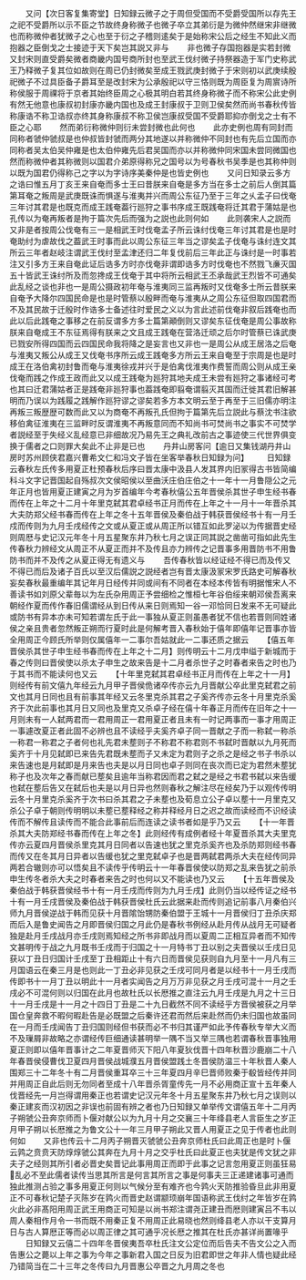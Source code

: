<!-- { "loadSidebar": true } -->
　　又问【次日客复集寄堂】日知録云微子之于周但受国而不受爵受国所以存先王之祀不受爵所以示不臣之节故终身称微子也微子卒立其弟衍是为微仲然继宋非继微也而称微仲者犹微子之心也至于衍之子稽则逺矣于是始称宋公后之经生不知此义而抱器之臣倒戈之士接迹于天下矣岂其説又非与
　　非也微子存国抱器是实若封微又封宋则直受爵矣微者商畿内国号商所封也至武王伐纣微子持祭器造于军门史称武王乃释微子复其位如故则在周已仍封微矣至成王戮武庚封微子于宋则初以武庚续殷祀微子不过具臣备子爵耳至是改封宋为公承殷祀以守三恪则既为周臣复为周賔诗所称侯服于周祼将于京者其始终臣周之心极其明白若其终身称微子而不称宋公此史例有然无他意也康叔初封康亦畿内国也及成王封康叔于卫则卫侯矣然而尚书春秋传皆称康诰不称卫诰叔亦终其身称康叔不称卫侯岂康叔受国不受爵耶抑亦倒戈之士有不臣之心耶
　　然而弟衍称微仲则衍未尝封微也此何也
　　此亦史例也周有同封而同称者虢仲虢叔是也仲叔皆封虢而两分其地遂以并称微仲不同封也有先后立国而亦同称者吴太伯吴仲雍是也太伯仲雍先后君吴国而亦以并称微仲同宋国未尝同微国也然而称微仲者其称微则以国君介弟原得称兄之国号以为号春秋书吴季是也其称仲则以既为国君仍得称己之字以为字诗序美秦仲是也皆史例也
　　又问日知录云多方之诰曰惟五月丁亥王来自奄而多士王曰昔朕来自奄是多方当在多士之前后人倒其篇第耳奄之叛周是武庚既诛而惧遂与淮夷并兴而周公东征乃至于三年之乆孟子曰伐奄三年讨其君是也既克而成王践奄葢行廵狩之事书序成王既践奄将迁其君于蒲姑是也孔传以为奄再叛者是拘于篇次先后而强为之説也此则何如
　　此则袭宋人之説而又非是者按周公伐奄有三一是相武王时伐奄孟子所云诛纣伐奄三年讨其君是也是时奄助纣为虐故伐之葢武王时事而此以周公东征三年当之谬矣孟子伐奄与诛纣连文其所云三年者赵岐注谓武王伐纣至孟津还归二年复伐前后三年此正与诛纣是一时事若注又引多方王来自奄此证后诰多方时亦伐奄非谓即诰多方时伐奄也不然戮飞亷灭国五十皆武王诛纣所及而忽搀成王伐奄于其中将所云相武王丕承哉武王烈皆不可通矣此乱经之谈也非也一是周公摄政初年奄与淮夷同三监再叛时又伐奄多士所云昔朕来自奄予大降尔四国民命是也是时管蔡以殷畔而奄与淮夷从之周公东征但取四国君而不及其民故于迁殷时作诰多士备述往时爱民之义以为言此述前伐奄非叙后践奄也而此以后此践奄之事移之在前反谓多方多士篇第顚倒则又谬矣东征伐奄是周公事故称朕来自奄成王不东征焉得有朕来之文且成王践奄在营洛迁顽之后尔时管蔡已诛武庚已戮安所得四国而云四国民命我将降之是妄言也又非也一是周公从成王居洛之后奄与淮夷又叛公从成王又伐奄书序所云成王践奄多方所云王来自奄至于宗周是也是时成王在洛伯禽初封鲁而奄与淮夷徐戎并兴于是伯禽伐淮夷作费誓而周公则从成王亲伐奄而践之作成王政而此又以成王践奄为廵狩其地夫成王未尝有廵狩之事诸经可考也其曰迁君蒲姑者正是践奄非廵狩事也葢践奄即翦奄谓翦灭其国而迁徙其君旧解甚明而乃误以为践履之践解作廵狩谬之谬矣若多方本文明云至于再至于三旧儒亦明注再叛三叛歴歴可数而此又以为商奄不再叛孔氏但拘于篇第先后立説此与蔡沈书注欲移伯禽征淮夷在三监畔时反谓淮夷不再叛意同而不知尚书可焚尚书之事实不可焚学者説经至于失经义乱经意已非细故况乃易先王之典礼改前古之事迹使三代世界俱变换于儒者之口则罪大矣此不止非是已也
　　丹井山房客问【逾日又集钱湖丹井山房时苏州顾侠君嘉兴曹希文仁和冯文子皆在坐客举春秋日知録为问】
　　日知録云春秋左氏传多用夏正杜预春秋后序曰晋太康中汲县人发其界内旧冡得古书皆简编科斗文字记晋国起自殇叔次文侯昭侯以至曲沃庄伯庄伯之十一年十一月鲁隠公之元年正月也皆用夏正建寅之月为岁首编年今考春秋僖公五年晋侯杀其世子申生经书春而传在上年之十二月十年里克弑其君卓经书正月而传在上年之十一月十一年晋杀其大夫防郑父经书春而传在上年之冬十五年晋侯及秦伯战于韩获晋侯经书十有一月壬戍而传则为九月壬戌经传之文或从夏正或从周正所以错互如此罗泌以为传据晋史经则周厯与史记汉元年冬十月五星聚东井乃秋七月之误正同其説之凿凿可指如此先生传春秋力辨经文从周正不从夏正而并不及传且亦力辨传之记晋事多用晋防书不用鲁防书而并不及传之从夏正得无有遗义与
　　吾传春秋皆以经证经不得已而及传又不得已而后及诸子百氏以至汉后儒説之説经者岂有晋太康汲冡宋罗氏路史可解春秋妄矣春秋最重编年其记年月日经传并同或间有不同者在本经本传皆有明据惟宋人不善读书如刘原父辈毎以为左氏杂用周正予尝细检之惟桓七年谷伯绥来朝邓侯吾离来朝经作夏而传作春旧儒谓经从到日传从来日则焉知一谷一邓恰同日发来不无可疑此或防书有异本亦未可知若谓左氏于此一事独从夏正则虽愚者犹不信也若晋则同姓诸侯之亲且贵者忽然叛正朔而行夏时此是何解考晋入春秋始于僖年即僖年记晋事亦皆全用周正今顾氏所举则仅属僖年一二事尔吾姑就此一二事还质之据云
　　【僖五年晋侯杀其世子申生经书春而传在上年之十二月】则传明云十二月戊申缢于新城而于春之传则曰晋侯使以杀太子申生之故来告是十二月者杀世子之时春者来告之时也乃于其书而不能读何也又云
　　【十年里克弑其君卓经书正月而传在上年之十一月】则经传有前文僖九年经云九月甲子晋侯佹诸卒传亦云九月晋献公卒此里克弑君之前文也其月日同也且有前事其年经又云冬里克杀其君之子奚齐传亦云冬十月里克杀奚齐于次此前事也其月日又同也及里克又杀卓子经在僖十年春正月而传在旧年之十一月则未有一人弑两君而一君用周正一君用夏正者且未有一时记两事而一事才用周正一事遽改夏正者此固不必辨也且不读经乎夫奚齐卓子同一晋献之子而一称弑一称杀一称君一称君之子者何也礼先君未塟则子不称君不称君则不书弑时晋献以九月死而奚齐于十月见弑即已来告先君既未塟而子又未定为君则子之杀之是经之书子书杀以来告速也是月弑即是月来告也夫是以月日同也卓子则同在丧次而已定为君然未塟犹称子也及次年之春而献已塟矣且逾年当称君因而君之弑之是经之书君书弑以来告缓也弑在塟后告又在弑后也夫是以月日异也然则春秋之解注尽在经矣乃于以观传传明云冬十月里克杀奚齐于次书曰杀其君之子未塟也及荀息立公子卓以塟十一月里克又杀公子卓于朝则传明明以未塟已塟释经之称并释经月日之迟之故而读经而不识经读传而不解传且读传而不能合此事前后而连读之读书者如是乎乃又云
　　【十一年晋杀其大夫防郑经书春而传在上年之冬】此则经传有成例者经十年夏晋杀其大夫里克传亦云夏四月晋侯杀里克其月日同者以告速也犹之里克杀奚齐也及杀防郑则经书春而传又在冬其月日异者以告缓也犹之里克弑卓子也是晋两弑君两杀大夫在经传同异两若合辙则亦可以悟矣且不读传乎传明云十一年春晋侯使以防郑之乱来告犹之前杀申生传冬者杀大夫之时春者来告之时也何以又不能读也乃又云
　　【十五年晋侯及秦伯战于韩获晋侯经书十有一月壬戌而传则为九月壬戌】此则仍当以经传证之经书十有一月壬戌晋侯及秦伯战于韩获晋侯杜氏云此据来赴而传则追记前事八月秦伯兴师九月晋侯逆战于韩而见获十月晋隂饴甥防秦伯盟于王城十一月晋侯归丁丑杀庆郑而后入是鲁史闻告之月即晋侯归国之月此仍是春秋书例经从赴月传从战月无可疑者独是赴月壬戌战月亦壬戌则焉知经之所书非即战月而以夏周二正相互异者而不知传文甚明传于战之九月既书壬戌而于归国之十一月特书丁丑以别之夫晋侯以壬戌日见获以丁丑日归国计壬戌至丁丑相距止十有六日而晋侯见获则自九月至十一月凡有三月国语云在秦三月是也则此一丁丑必非见获之壬戌可同月者是以经书十一月壬戌而传即书十一月丁丑以明此十一月者实闻告之月万万非见获之月壬戌可混十一月之壬戌必不可混何则以归国在此月也故杜氏以长厯推之直注云九月壬戌是九月之十三日十一月壬戌是十一月之十四日丁丑是二十九日截然不同不读经乎方晋侯被获之月举国仓皇奔救不暇何暇赴告是必既盟之后秦许还君而然后来赴然而仍未归国也故虽同在一月而壬戌闻告丁丑归国则经但书获而必不书归其谨严如此予传春秋专举大义而不及璅屑非故略之亦谓经传巨细通读甚明举一隅不当又举三隅也若谓春秋晋事独用夏正则即以僖年晋事计之二年夏晋师灭下阳八年夏狄伐晋十四年秋晋沙鹿崩二十八年春晋侯侵曹伐卫夏四月晋侯战城濮五月晋侯盟践土冬晋侯防温三十年秋晋人秦人围郑三十二年冬十有二月晋侯重耳卒三十三年夏四月辛巳晋师败秦于殽皆经传并同并用周正自此后则无勿同者至成十八年晋杀胥童传先一月不必用商正宣十五年秦人伐晋经先一月岂得谓用秦正也若谓史记汉元年冬十月五星聚东井乃秋七月之误则以秦正建亥而汉初因之非误也前固有辨之者也乃日知録又单举传文谓僖五年十二月丙子朔虢公丑奔京师而卜偃对献公以为九月十月之交襄三十年绛县老人言臣生之岁正月甲子朔以长厯推之为鲁文公十一年三月甲子朔此又晋人用夏正之见于传者也此则何如
　　又非也传云十二月丙子朔晋灭虢虢公丑奔京师杜氏曰此周正也是时卜偃云鹑之贲贲天防焞焞虢公其奔在九月十月之交乎杜氏曰此夏正也夫犹是传文犹之非夫子之经则其所引者必晋史矣晋记此事用周正而即于此事之记言忽用夏正则虽狂易乱必不至此儒者读传当思其所言是何言其所言之事是何事夫三正递建诸事可通而独此推测占验之事多用夏正何则以气候分至有难齐也今鹑火天防推验昏旦此非用夏正不可春秋记楚子灭陈岁在鹑火而晋史赵谓颛顼崩年国语称武王伐纣之年皆岁在鹑火此必非髙阳用周正武王用商正可知是以尚书郑注谓尧正建丑而厯则建寅吕不韦以周人秦相作月令一书而既不用秦正复不用周正此易晓也然则绛县老人亦以干支算月日与古人算厯正等而必以周正律之其可通乎况长厯之推其在杜氏亦甚详尚置喙乎
　　日知録又云僖二十四年冬晋侯夷吾卒杜氏注文公定位而后告夫不告文公之入而告惠公之薨以上年之事为今年之事新君入国之日反为旧君即世之年非人情也疑此经乃错简当在二十三年之冬传曰九月晋惠公卒晋之九月周之冬也
